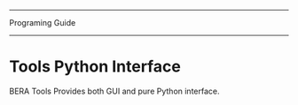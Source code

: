 *******************
Programing Guide
*******************

Tools Python Interface
======================
BERA Tools Provides both GUI and pure Python interface.